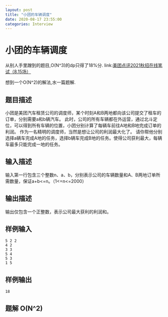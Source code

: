 ```yaml
---
layout: post
title: "小团的车辆调度"
date: 2020-08-17 23:55:00
categories: Interview
---
```


# 小团的车辆调度

从别人手里蹭到的题目,O(N^3)的dp只得了18%分.
link:[美团点评2021秋招在线笔试（8.15场）](https://www.acwing.com/file_system/file/content/whole/index/content/1163818/)

想到一个O(N^2)的解法,水一篇题解.

## 题目描述

小团是美团汽车租赁公司的调度师，某个时刻A和B两地都向该公司提交了租车的订单，分别需要a和b辆汽车。
此时，公司的所有车辆都在外运营，通过北斗定位，可以得到所有车辆的位置，小团分别计算了每辆车前往A地和B地完成订单的利润。
作为一名精明的调度师，当然是想让公司的利润最大化了。
请你帮他分别选择a辆车完成A地的任务，选择b辆车完成B地的任务。使得公司获利最大，每辆车最多只能完成一地的任务。

## 输入描述
输入第一行包含三个整数n、a、b，分别表示公司的车辆数量和A、B两地订单所需数量，保证a+b<=n。（1<=n<=2000）

## 输出描述
输出仅包含一个正整数，表示公司最大获利的利润和。

## 样例输入
```
5 2 2
4 2
3 3
5 4
5 3
1 5
```

## 样例输出
```
18
```

## 题解 O(N^2)
